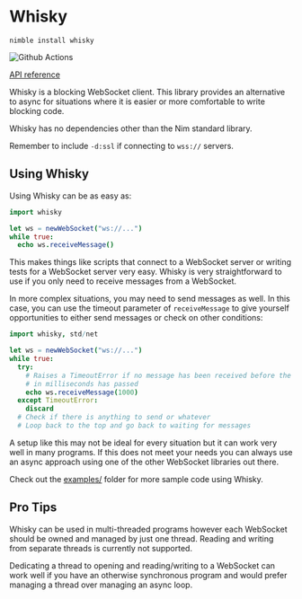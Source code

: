 # Whisky

`nimble install whisky`

![Github Actions](https://github.com/guzba/whisky/workflows/Github%20Actions/badge.svg)

[API reference](https://nimdocs.com/guzba/whisky)

Whisky is a blocking WebSocket client. This library provides an alternative to async for situations where it is easier or more comfortable to write blocking code.

Whisky has no dependencies other than the Nim standard library.

Remember to include `-d:ssl` if connecting to `wss://` servers.

## Using Whisky

Using Whisky can be as easy as:

```nim
import whisky

let ws = newWebSocket("ws://...")
while true:
  echo ws.receiveMessage()
```

This makes things like scripts that connect to a WebSocket server or writing tests for a WebSocket server very easy. Whisky is very straightforward to use if you only need to receive messages from a WebSocket.

In more complex situations, you may need to send messages as well. In this case, you can use the timeout parameter of `receiveMessage` to give yourself opportunities to either send messages or check on other conditions:

```nim
import whisky, std/net

let ws = newWebSocket("ws://...")
while true:
  try:
    # Raises a TimeoutError if no message has been received before the timeout
    # in milliseconds has passed
    echo ws.receiveMessage(1000)
  except TimeoutError:
    discard
  # Check if there is anything to send or whatever
  # Loop back to the top and go back to waiting for messages
```

A setup like this may not be ideal for every situation but it can work very well in many programs. If this does not meet your needs you can always use an async approach using one of the other WebSocket libraries out there.

Check out the [examples/](https://github.com/guzba/whisky/tree/master/examples) folder for more sample code using Whisky.

## Pro Tips

Whisky can be used in multi-threaded programs however each WebSocket should be owned and managed by just one thread. Reading and writing from separate threads is currently not supported.

Dedicating a thread to opening and reading/writing to a WebSocket can work well if you have an otherwise synchronous program and would prefer managing a thread over managing an async loop.
